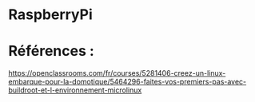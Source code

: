 # RaspberryPi

# Références :
https://openclassrooms.com/fr/courses/5281406-creez-un-linux-embarque-pour-la-domotique/5464296-faites-vos-premiers-pas-avec-buildroot-et-l-environnement-microlinux
